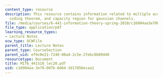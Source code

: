 ```yaml
---
content_type: resource
description: This resource contains information related to multiple access channels,
  coding theorem, and capacity region for gaussian channels.
file: /media/courses/6-441-information-theory-spring-2010/c16904aa3e70007b0d643d17856ecaa1_MIT6_441S10_lec20.pdf
file_type: application/pdf
learning_resource_types:
- Lecture Notes
ocw_type: OCWFile
parent_title: Lecture Notes
parent_type: CourseSection
parent_uid: ef9c0e21-7240-00a4-2c5e-2febc0b09448
resourcetype: Document
title: MIT6_441S10_lec20.pdf
uid: c16904aa-3e70-007b-0d64-3d17856ecaa1
---
```

